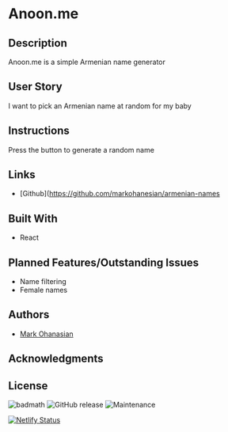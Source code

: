# Anoon.me

## Description
Anoon.me is a simple Armenian name generator

## User Story
I want to pick an Armenian name at random for my baby

## Instructions
Press the button to generate a random name

## Links
* [Github](https://github.com/markohanesian/armenian-names

## Built With
* React

## Planned Features/Outstanding Issues
* Name filtering
* Female names

## Authors
* [Mark Ohanasian](https://github.com/markohanesian) 

## Acknowledgments

## License

![badmath](https://img.shields.io/github/languages/top/nielsenjared/badmath)
![GitHub release](https://img.shields.io/github/v/release/markohanesian/Burger-Logger)
![Maintenance](https://img.shields.io/badge/Maintained%3F-yes-green.svg)



[![Netlify Status](https://api.netlify.com/api/v1/badges/0c7ff7fe-2af1-4af5-8481-7a5ff9f25a10/deploy-status)](https://app.netlify.com/sites/armenian-names/deploys)
